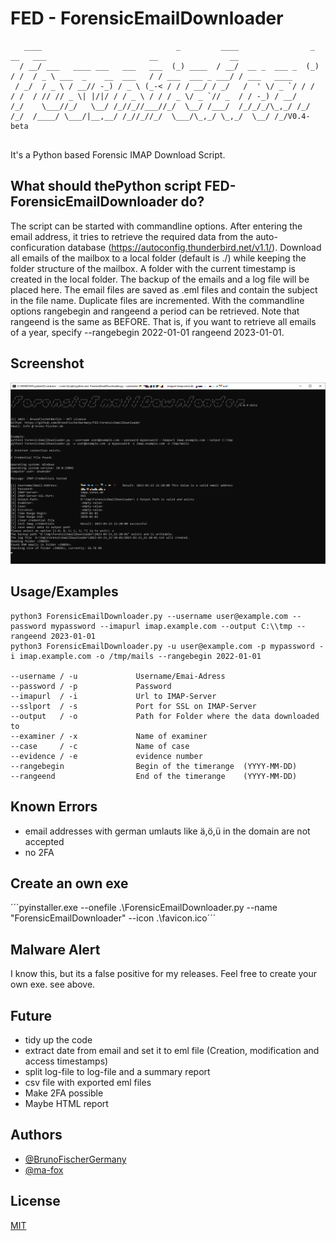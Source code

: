 
# FED - ForensicEmailDownloader
```
   ____                              _         ____                _    __   ___                       __                __           
  / __/ ___   ____ ___   ___   ___  (_) ____  / __/  __ _  ___ _  (_)  / /  / _ \ ___  _    __  ___   / / ___  ___ _ ___/ / ___   ____
 / _/  / _ \ / __// -_) / _ \ (_-< / / / __/ / _/   /  ' \/ _ `/ / /  / /  / // // _ \| |/|/ / / _ \ / / / _ \/ _ `// _  / / -_) / __/
/_/    \___//_/   \__/ /_//_//___//_/  \__/ /___/  /_/_/_/\_,_/ /_/  /_/  /____/ \___/|__,__/ /_//_//_/  \___/\_,_/ \_,_/  \__/ /_/V0.4-beta   
                                                                                                                                      
```

It's a Python based Forensic IMAP Download Script. 

## What should thePython script FED-ForensicEmailDownloader do?
The script can be started with commandline options. After entering the email address, it tries to retrieve the required data from the auto-conficuration database (https://autoconfig.thunderbird.net/v1.1/). 
Download all emails of the mailbox to a local folder (default is ./) while keeping the folder structure of the mailbox. 
A folder with the current timestamp is created in the local folder. The backup of the emails and a log file will be placed here. 
The email files are saved as .eml files and contain the subject in the file name. Duplicate files are incremented. 
With the commandline options rangebegin and rangeend a period can be retrieved. Note that rangeend is the same as BEFORE. That is, if you want to retrieve all emails of a year, specify --rangebegin 2022-01-01 rangeend 2023-01-01.

## Screenshot
![Model](https://raw.githubusercontent.com/BrunoFischerGermany/FED-ForensicEmailDownloader/main/programm-main.png)

## Usage/Examples

```
python3 ForensicEmailDownloader.py --username user@example.com --password mypassword --imapurl imap.example.com --output C:\\tmp --rangeend 2023-01-01
python3 ForensicEmailDownloader.py -u user@example.com -p mypassword -i imap.example.com -o /tmp/mails --rangebegin 2022-01-01

--username / -u             Username/Emai-Adress
--password / -p             Password 
--imapurl  / -i             Url to IMAP-Server
--sslport  / -s             Port for SSL on IMAP-Server
--output   / -o             Path for Folder where the data downloaded to
--examiner / -x             Name of examiner
--case     / -c             Name of case
--evidence / -e             evidence number
--rangebegin                Begin of the timerange  (YYYY-MM-DD)
--rangeend                  End of the timerange    (YYYY-MM-DD)
```
## Known Errors
- email addresses with german umlauts like ä,ö,ü in the domain are not accepted
- no 2FA

## Create an own exe
´´´pyinstaller.exe --onefile .\ForensicEmailDownloader.py --name "ForensicEmailDownloader" --icon .\favicon.ico´´´

## Malware Alert
I know this, but its a false positive for my releases. Feel free to create your own exe. see above. 

## Future
- tidy up the code
- extract date from email and set it to eml file (Creation, modification and access timestamps) 
- split log-file to log-file and a summary report
- csv file with exported eml files
- Make 2FA possible
- Maybe HTML report

## Authors

- [@BrunoFischerGermany](https://www.github.com/BrunoFischerGermany)
- [@ma-fox](https://github.com/ma-fox)

## License

[MIT](https://choosealicense.com/licenses/mit/)

